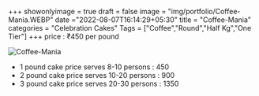 +++
showonlyimage = true
draft = false
image = "img/portfolio/Coffee-Mania.WEBP"
date ="2022-08-07T16:14:29+05:30"
title = "Coffee-Mania"
categories = "Celebration Cakes"
Tags = ["Coffee","Round","Half Kg","One Tier"]
+++
price : ₹450 per pound
<!--more-->
![Coffee-Mania](/img/portfolio/Coffee-Mania.WEBP)
* 1 pound cake price serves 8-10 persons : 450
* 2 pound cake price serves 10-20 persons : 900
* 3 pound cake price serves 20-30 persons : 1350

